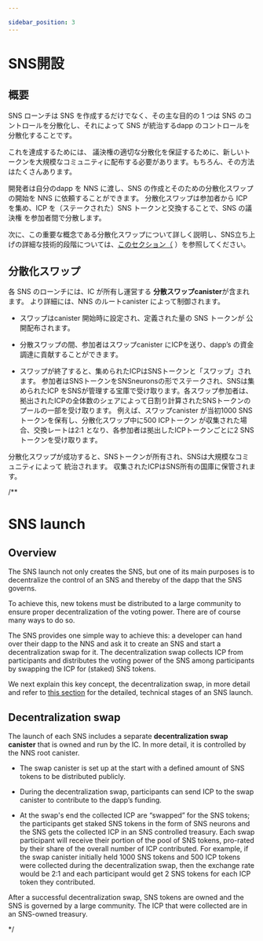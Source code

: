 ```yaml
---

sidebar_position: 3
---
```

# SNS開設

## 概要

SNS ローンチは SNS を作成するだけでなく、その主な目的の 1 つは
SNS のコントロールを分散化し、それによって SNS が統治するdapp のコントロールを分散化することです。

これを達成するためには、
議決権の適切な分散化を保証するために、新しいトークンを大規模なコミュニティに配布する必要があります。もちろん、その方法はたくさんあります。

開発者は自分のdapp
 を NNS に渡し、SNS の作成とそのための分散化スワップの開始を NNS に依頼することができます。
分散化スワップは参加者から ICP を集め、ICP を（ステークされた）SNS トークンと交換することで、SNS の議決権
を参加者間で分散します。

次に、この重要な概念である分散化スワップについて詳しく説明し、SNS立ち上げの詳細な技術的段階については、[このセクション（](../launching/launch-summary.md)
[](../launching/launch-summary.md)）を参照してください。

## 分散化スワップ

各 SNS のローンチには、IC が所有し運営する
**分散スワップcanister**が含まれます。
より詳細には、NNS のルートcanister によって制御されます。

- スワップはcanister 開始時に設定され、定義された量の SNS トークンが
  公開配布されます。

- 分散スワップの間、参加者はスワップcanister
   にICPを送り、dapp’s の資金調達に貢献することができます。

- スワップが終了すると、集められたICPはSNSトークンと「スワップ」されます。
  参加者はSNSトークンをSNSneuronsの形でステークされ、SNSは集められたICP
  をSNSが管理する宝庫で受け取ります。各スワップ参加者は、拠出されたICPの全体数のシェアによって日割り計算されたSNSトークンのプールの一部を受け取ります。
  例えば、スワップcanister が当初1000 SNSトークンを保有し、分散化スワップ中に500 ICPトークン
  が収集された場合、交換レートは2:1
  となり、各参加者は拠出したICPトークンごとに2 SNSトークンを受け取ります。

分散化スワップが成功すると、SNSトークンが所有され、SNSは大規模なコミュニティによって
統治されます。
収集されたICPはSNS所有の国庫に保管されます。

/**

# SNS launch

## Overview
The SNS launch not only creates the SNS, but one of its main purposes is to
decentralize the control of an SNS and thereby of the dapp that the SNS governs.

To achieve this, new tokens must be distributed to a large community to ensure
proper decentralization of the voting power. There are of course many ways to do so.

The SNS provides one simple way to achieve this: a developer can hand over their dapp
to the NNS and ask it to create an SNS and start a decentralization swap for it.
The decentralization swap collects ICP from participants and distributes the voting
power of the SNS among participants by swapping the ICP for (staked) SNS tokens.

We next explain this key concept, the decentralization swap, in more detail and refer to
[this section](../launching/launch-summary.md) for the detailed, technical stages of an SNS launch.

## Decentralization swap

The launch of each SNS includes a separate **decentralization swap canister** that
is owned and run by the IC.
In more detail, it is controlled by the NNS root canister.

* The swap canister is set up at the start with a defined amount of SNS tokens to be
  distributed publicly.

* During the decentralization swap, participants can send ICP to the swap canister
  to contribute to the dapp’s funding.

* At the swap's end the collected ICP are “swapped” for the SNS tokens; the
  participants get staked SNS tokens in the form of SNS neurons and the SNS gets the
  collected ICP in an SNS controlled treasury. Each swap participant will receive their portion of the pool of SNS tokens, pro-rated by their share of the overall number of ICP contributed.
  For example, if the swap canister initially held 1000 SNS tokens and 500 ICP tokens
  were collected during the decentralization swap, then the exchange rate would be 2:1
  and each participant would get 2 SNS tokens for each ICP token they contributed.

After a successful decentralization swap, SNS tokens are owned and the SNS is governed
by a large community.
The ICP that were collected are in an SNS-owned treasury.

*/